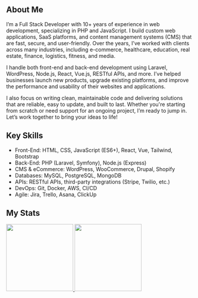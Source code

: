 ## About Me

I’m a Full Stack Developer with 10+ years of experience in web development, specializing in PHP and JavaScript. I build custom web applications, SaaS platforms, and content management systems (CMS) that are fast, secure, and user-friendly. Over the years, I’ve worked with clients across many industries, including e-commerce, healthcare, education, real estate, finance, logistics, fitness, and media.

I handle both front-end and back-end development using Laravel, WordPress, Node.js, React, Vue.js, RESTful APIs, and more. I’ve helped businesses launch new products, upgrade existing platforms, and improve the performance and usability of their websites and applications.

I also focus on writing clean, maintainable code and delivering solutions that are reliable, easy to update, and built to last. Whether you're starting from scratch or need support for an ongoing project, I’m ready to jump in. Let’s work together to bring your ideas to life!

## Key Skills

- Front-End: HTML, CSS, JavaScript (ES6+), React, Vue, Tailwind, Bootstrap
- Back-End: PHP (Laravel, Symfony), Node.js (Express)
- CMS & eCommerce: WordPress, WooCommerce, Drupal, Shopify
- Databases: MySQL, PostgreSQL, MongoDB
- APIs: RESTful APIs, third-party integrations (Stripe, Twilio, etc.)
- DevOps: Git, Docker, AWS, CI/CD
- Agile: Jira, Trello, Asana, ClickUp

## My Stats

<p>
<a href="https://github.com/scottjones7021">
  <img height="180em" src="https://github-readme-stats-eight-theta.vercel.app/api?username=smiledev1230&show_icons=true&theme=algolia&include_all_commits=true&count_private=true"/>
  <img height="180em" src="https://github-readme-stats-eight-theta.vercel.app/api/top-langs/?username=scottjones7021&layout=compact&langs_count=8&theme=algolia"/>
</a>
</p>
